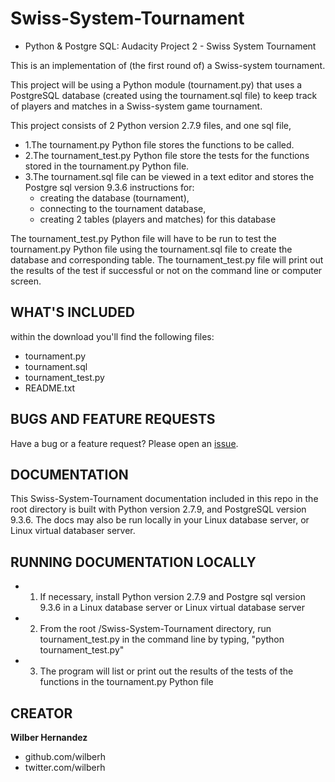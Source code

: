 # Swiss-System-Tournament
- Python &amp; Postgre SQL: Audacity Project 2 - Swiss System Tournament


This is an implementation of (the first round of) a Swiss-system tournament.

This project will be using a Python module (tournament.py) that uses a PostgreSQL database (created using the tournament.sql file) to keep track of players and matches in a Swiss-system game tournament.

This project consists of 2 Python version 2.7.9 files, and one sql file,
- 1.The tournament.py Python file stores the functions to be called.  
- 2.The tournament_test.py Python file store the tests for the functions stored in the tournament.py Python file.
- 3.The tournament.sql file can be viewed in a text editor and stores the Postgre sql version 9.3.6 instructions for:
  - creating the database (tournament),
  - connecting to the tournament database,
  - creating 2 tables (players and matches) for this database  

The tournament_test.py Python file will have to be run to test the tournament.py Python file using the tournament.sql file to create the database and corresponding table.  The tournament_test.py file will print out the results of the test if successful or not on the command line or computer screen.


## WHAT'S INCLUDED
within the download you'll find the following files:
- tournament.py
- tournament.sql
- tournament_test.py
- README.txt


## BUGS AND FEATURE REQUESTS
Have a bug or a feature request? Please open an [issue](https://github.com/wilberh/Swiss-System-Tournament/issues/new).

## DOCUMENTATION
This Swiss-System-Tournament documentation included in this repo in the root directory is built with Python version 2.7.9, and PostgreSQL version 9.3.6.  The docs may also be run locally in your Linux database server, or Linux virtual databaser server.


## RUNNING DOCUMENTATION LOCALLY
- 1. If necessary, install Python version 2.7.9 and Postgre sql version 9.3.6 in a Linux database server or Linux virtual database server
- 2. From the root /Swiss-System-Tournament directory, run tournament_test.py in the command line by typing, "python tournament_test.py" 
- 3. The program will list or print out the results of the tests of the functions in the tournament.py Python file 


## CREATOR
**Wilber Hernandez**
- github.com/wilberh
- twitter.com/wilberh

